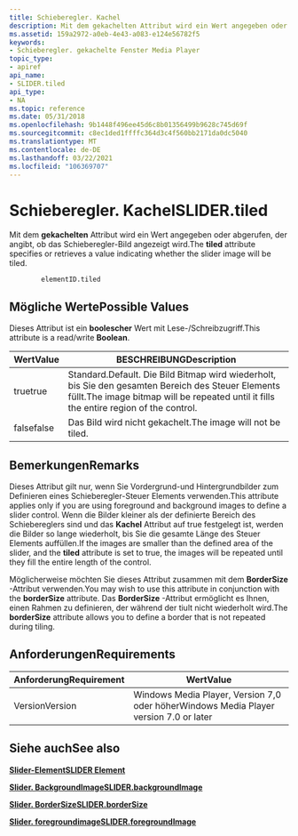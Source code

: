```yaml
---
title: Schieberegler. Kachel
description: Mit dem gekachelten Attribut wird ein Wert angegeben oder abgerufen, der angibt, ob das Schieberegler-Bild angezeigt wird.
ms.assetid: 159a2972-a0eb-4e43-a083-e124e56782f5
keywords:
- Schieberegler. gekachelte Fenster Media Player
topic_type:
- apiref
api_name:
- SLIDER.tiled
api_type:
- NA
ms.topic: reference
ms.date: 05/31/2018
ms.openlocfilehash: 9b1448f496ee45d6c8b01356499b9628c745d69f
ms.sourcegitcommit: c8ec1ded1ffffc364d3c4f560bb2171da0dc5040
ms.translationtype: MT
ms.contentlocale: de-DE
ms.lasthandoff: 03/22/2021
ms.locfileid: "106369707"
---
```

# <a name="slidertiled"></a><span data-ttu-id="829f6-104">Schieberegler. Kachel</span><span class="sxs-lookup"><span data-stu-id="829f6-104">SLIDER.tiled</span></span>

<span data-ttu-id="829f6-105">Mit dem **gekachelten** Attribut wird ein Wert angegeben oder abgerufen, der angibt, ob das Schieberegler-Bild angezeigt wird.</span><span class="sxs-lookup"><span data-stu-id="829f6-105">The **tiled** attribute specifies or retrieves a value indicating whether the slider image will be tiled.</span></span>

``` syntax
        elementID.tiled
```

## <a name="possible-values"></a><span data-ttu-id="829f6-106">Mögliche Werte</span><span class="sxs-lookup"><span data-stu-id="829f6-106">Possible Values</span></span>

<span data-ttu-id="829f6-107">Dieses Attribut ist ein **boolescher** Wert mit Lese-/Schreibzugriff.</span><span class="sxs-lookup"><span data-stu-id="829f6-107">This attribute is a read/write **Boolean**.</span></span>



| <span data-ttu-id="829f6-108">Wert</span><span class="sxs-lookup"><span data-stu-id="829f6-108">Value</span></span> | <span data-ttu-id="829f6-109">BESCHREIBUNG</span><span class="sxs-lookup"><span data-stu-id="829f6-109">Description</span></span>                                                                                 |
|-------|---------------------------------------------------------------------------------------------|
| <span data-ttu-id="829f6-110">true</span><span class="sxs-lookup"><span data-stu-id="829f6-110">true</span></span>  | <span data-ttu-id="829f6-111">Standard.</span><span class="sxs-lookup"><span data-stu-id="829f6-111">Default.</span></span> <span data-ttu-id="829f6-112">Die Bild Bitmap wird wiederholt, bis Sie den gesamten Bereich des Steuer Elements füllt.</span><span class="sxs-lookup"><span data-stu-id="829f6-112">The image bitmap will be repeated until it fills the entire region of the control.</span></span> |
| <span data-ttu-id="829f6-113">false</span><span class="sxs-lookup"><span data-stu-id="829f6-113">false</span></span> | <span data-ttu-id="829f6-114">Das Bild wird nicht gekachelt.</span><span class="sxs-lookup"><span data-stu-id="829f6-114">The image will not be tiled.</span></span>                                                                |



 

## <a name="remarks"></a><span data-ttu-id="829f6-115">Bemerkungen</span><span class="sxs-lookup"><span data-stu-id="829f6-115">Remarks</span></span>

<span data-ttu-id="829f6-116">Dieses Attribut gilt nur, wenn Sie Vordergrund-und Hintergrundbilder zum Definieren eines Schieberegler-Steuer Elements verwenden.</span><span class="sxs-lookup"><span data-stu-id="829f6-116">This attribute applies only if you are using foreground and background images to define a slider control.</span></span> <span data-ttu-id="829f6-117">Wenn die Bilder kleiner als der definierte Bereich des Schiebereglers sind und das **Kachel** Attribut auf true festgelegt ist, werden die Bilder so lange wiederholt, bis Sie die gesamte Länge des Steuer Elements auffüllen.</span><span class="sxs-lookup"><span data-stu-id="829f6-117">If the images are smaller than the defined area of the slider, and the **tiled** attribute is set to true, the images will be repeated until they fill the entire length of the control.</span></span>

<span data-ttu-id="829f6-118">Möglicherweise möchten Sie dieses Attribut zusammen mit dem **BorderSize** -Attribut verwenden.</span><span class="sxs-lookup"><span data-stu-id="829f6-118">You may wish to use this attribute in conjunction with the **borderSize** attribute.</span></span> <span data-ttu-id="829f6-119">Das **BorderSize** -Attribut ermöglicht es Ihnen, einen Rahmen zu definieren, der während der tiult nicht wiederholt wird.</span><span class="sxs-lookup"><span data-stu-id="829f6-119">The **borderSize** attribute allows you to define a border that is not repeated during tiling.</span></span>

## <a name="requirements"></a><span data-ttu-id="829f6-120">Anforderungen</span><span class="sxs-lookup"><span data-stu-id="829f6-120">Requirements</span></span>



| <span data-ttu-id="829f6-121">Anforderung</span><span class="sxs-lookup"><span data-stu-id="829f6-121">Requirement</span></span> | <span data-ttu-id="829f6-122">Wert</span><span class="sxs-lookup"><span data-stu-id="829f6-122">Value</span></span> |
|--------------------|------------------------------------------------------|
| <span data-ttu-id="829f6-123">Version</span><span class="sxs-lookup"><span data-stu-id="829f6-123">Version</span></span><br/> | <span data-ttu-id="829f6-124">Windows Media Player, Version 7,0 oder höher</span><span class="sxs-lookup"><span data-stu-id="829f6-124">Windows Media Player version 7.0 or later</span></span><br/> |



## <a name="see-also"></a><span data-ttu-id="829f6-125">Siehe auch</span><span class="sxs-lookup"><span data-stu-id="829f6-125">See also</span></span>

<dl> <dt>

[<span data-ttu-id="829f6-126">**Slider-Element**</span><span class="sxs-lookup"><span data-stu-id="829f6-126">**SLIDER Element**</span></span>](slider-element.md)
</dt> <dt>

[<span data-ttu-id="829f6-127">**Slider. BackgroundImage**</span><span class="sxs-lookup"><span data-stu-id="829f6-127">**SLIDER.backgroundImage**</span></span>](slider-backgroundimage.md)
</dt> <dt>

[<span data-ttu-id="829f6-128">**Slider. BorderSize**</span><span class="sxs-lookup"><span data-stu-id="829f6-128">**SLIDER.borderSize**</span></span>](slider-bordersize.md)
</dt> <dt>

[<span data-ttu-id="829f6-129">**Slider. foregroundimage**</span><span class="sxs-lookup"><span data-stu-id="829f6-129">**SLIDER.foregroundImage**</span></span>](slider-foregroundimage.md)
</dt> </dl>

 

 





